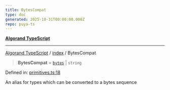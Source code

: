 ```yaml
---
title: BytesCompat
type: doc
generated: 2025-10-31T00:00:00.000Z
repo: puya-ts
---
```


[**Algorand TypeScript**](docs/_md/README)

---

[Algorand TypeScript](docs/_md/modules) / [index](/reference/algorand-typescript/api/index/readme/) / BytesCompat

> **BytesCompat** = [`bytes`](bytes) \| `string`

Defined in: [primitives.ts:18](https://github.com/algorandfoundation/puya-ts/blob/main/packages/algo-ts/src/primitives.ts#L18)

An alias for types which can be converted to a bytes sequence
